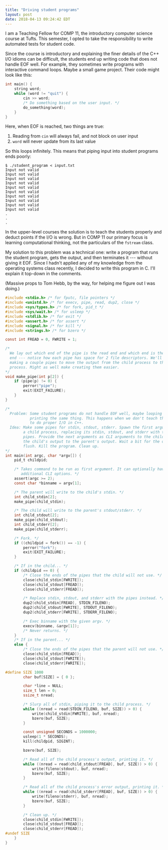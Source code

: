 ```yaml
---
title: "Driving student programs"
layout: post
date: 2018-04-13 09:24:42 EDT
---
```


I am a Teaching Fellow for COMP 11, the introductory computer science course at
Tufts. This semester, I opted to take the responsibility to write automated
tests for student code.

Since the course is introductory and explaining the finer details of the C++
I/O idioms can be difficult, the students end up writing code that does not
handle EOF well. For example, they sometimes write programs with interactive
command loops. Maybe a small game project. Their code might look like this:

```c++
int main() {
    string word;
    while (word != "quit") {
        cin >> word;
        /* Do something based on the user input. */
        do_something(word);
    }
}
```

Here, when EOF is reached, two things are true:

1. Reading from `cin` will always fail, and not block on user input
2. `word` will never update from its last value

So this loops infinitely. This means that piping input into student programs
ends poorly:

```
$ ./student_program < input.txt
Input not valid
Input not valid
Input not valid
Input not valid
Input not valid
Input not valid
Input not valid
Input not valid
Input not valid
Input not valid
.
.
.
```

In the upper-level courses the solution is to teach the students properly and
deduct points if the I/O is wrong. But in COMP 11 our primary focus is learning
computational thinking, not the particulars of the `fstream` class.

My solution to this problem was a technical one: write a program that runs the
student program, gets the output, and then terminates it --- without giving it
EOF. Since I hadn't applied any of my knowledge from the operating systems
class recently, I decided to write this program in C. I'll explain it top-down
in the comments.

(Massive props to Tom Hebb, by the way, for helping me figure out I was doing.)

```c
#include <stdio.h> /* for fputc, file pointers */
#include <unistd.h> /* for execv, pipe, read, dup2, close */
#include <sys/types.h> /* for fork, pid_t */
#include <sys/wait.h> /* for usleep */
#include <stdlib.h> /* for exit */
#include <assert.h> /* for assert */
#include <signal.h> /* for kill */
#include <strings.h> /* for bzero */

const int FREAD = 0, FWRITE = 1;

/*
  We lay out which end of the pipe is the read end and which end is the write
  end --- notice how each pipe has space for 2 file descriptors. We'll be
  making a couple pipes to move the output from the child process to the parent
  process. Might as well make creating them easier.
*/
void make_pipe(int p[2]) {
    if (pipe(p) != 0) {
        perror("pipe");
        exit(EXIT_FAILURE);
    }
}

/*
  Problem: Some student programs do not handle EOF well, maybe looping forever
           printing the same thing. This happens when we don't teach them how
           to do proper I/O in C++.
  Idea: Make some pipes for stdin, stdout, stderr. Spawn the first argument as
        a child process, replacing its stdin, stdout, and stderr with these
        pipes. Provide the next arguments as CLI arguments to the child. Print
        the child's output to the parent's output. Wait a bit for the output to
        flush. Kill the program. Clean up.
*/
int main(int argc, char *argv[]) {
    pid_t childpid;

    /* Takes command to be run as first argument. It can optionally have
       additional CLI options. */
    assert(argc >= 2);
    const char *binname = argv[1];

    /* The parent will write to the child's stdin. */
    int child_stdin[2];
    make_pipe(child_stdin);

    /* The child will write to the parent's stdout/stderr. */
    int child_stdout[2];
    make_pipe(child_stdout);
    int child_stderr[2];
    make_pipe(child_stderr);

    /* Fork. */
    if ((childpid = fork()) == -1) {
        perror("fork");
        exit(EXIT_FAILURE);
    }

    /* If in the child... */
    if (childpid == 0) {
        /* Close the ends of the pipes that the child will not use. */
        close(child_stdin[FWRITE]);
        close(child_stdout[FREAD]);
        close(child_stderr[FREAD]);

        /* Replace stdin, stdout, and stderr with the pipes instead. */
        dup2(child_stdin[FREAD], STDIN_FILENO);
        dup2(child_stdout[FWRITE], STDOUT_FILENO);
        dup2(child_stderr[FWRITE], STDERR_FILENO);

        /* Exec binname with the given argv. */
        execv(binname, &argv[1]);
        /* Never returns. */
    }
    /* If in the parent... */
    else {
        /* Close the ends of the pipes that the parent will not use. */
        close(child_stdin[FREAD]);
        close(child_stdout[FWRITE]);
        close(child_stderr[FWRITE]);

#define SIZE 1000
        char buf[SIZE] = { 0 };

        char *line = NULL;
        size_t len = 0;
        ssize_t nread;

        /* Slurp all of stdin, piping it to the child process. */
        while ((nread = read(STDIN_FILENO, buf, SIZE)) > 0) {
            write(child_stdin[FWRITE], buf, nread);
            bzero(buf, SIZE);
        }

        const unsigned SECONDS = 1000000;
        usleep(1 * SECONDS);
        kill(childpid, SIGINT);

        bzero(buf, SIZE);

        /* Read all of the child process's output, printing it. */
        while ((nread = read(child_stdout[FREAD], buf, SIZE)) > 0) {
            write(fileno(stdout), buf, nread);
            bzero(buf, SIZE);
        }

        /* Read all of the child process's error output, printing it. */
        while ((nread = read(child_stderr[FREAD], buf, SIZE)) > 0) {
            write(fileno(stderr), buf, nread);
            bzero(buf, SIZE);
        }

        /* Clean up. */
        close(child_stdin[FWRITE]);
        close(child_stdout[FREAD]);
        close(child_stderr[FREAD]);
#undef SIZE
    }
}
```

